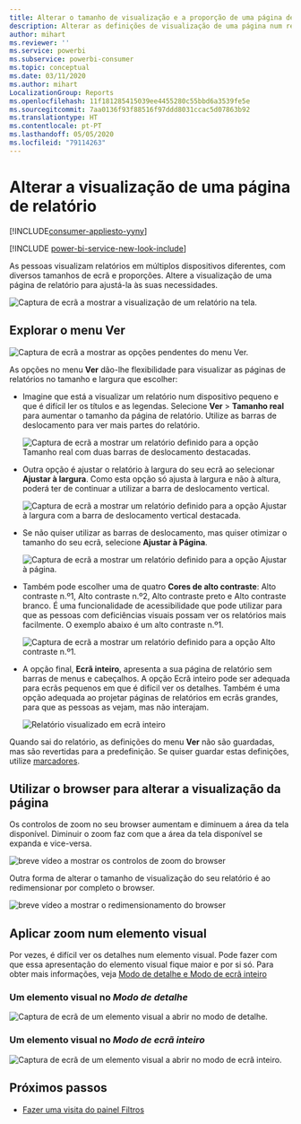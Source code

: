 ```yaml
---
title: Alterar o tamanho de visualização e a proporção de uma página de relatório
description: Alterar as definições de visualização de uma página num relatório do Power BI
author: mihart
ms.reviewer: ''
ms.service: powerbi
ms.subservice: powerbi-consumer
ms.topic: conceptual
ms.date: 03/11/2020
ms.author: mihart
LocalizationGroup: Reports
ms.openlocfilehash: 11f181285415039ee4455280c55bbd6a3539fe5e
ms.sourcegitcommit: 7aa0136f93f88516f97ddd8031ccac5d07863b92
ms.translationtype: HT
ms.contentlocale: pt-PT
ms.lasthandoff: 05/05/2020
ms.locfileid: "79114263"
---
```

# <a name="change-the-display-of-a-report-page"></a>Alterar a visualização de uma página de relatório

[!INCLUDE[consumer-appliesto-yyny](../includes/consumer-appliesto-yyny.md)]

[!INCLUDE [power-bi-service-new-look-include](../includes/power-bi-service-new-look-include.md)]

As pessoas visualizam relatórios em múltiplos dispositivos diferentes, com diversos tamanhos de ecrã e proporções. Altere a visualização de uma página de relatório para ajustá-la às suas necessidades.

![Captura de ecrã a mostrar a visualização de um relatório na tela.](media/end-user-report-view/power-bi-canvas.png)

## <a name="explore-the-view-menu"></a>Explorar o menu Ver

![Captura de ecrã a mostrar as opções pendentes do menu Ver.](media/end-user-report-view/power-bi-viewmenu.png)


As opções no menu **Ver** dão-lhe flexibilidade para visualizar as páginas de relatórios no tamanho e largura que escolher:

- Imagine que está a visualizar um relatório num dispositivo pequeno e que é difícil ler os títulos e as legendas.  Selecione **Ver** > **Tamanho real** para aumentar o tamanho da página de relatório. Utilize as barras de deslocamento para ver mais partes do relatório.

    ![Captura de ecrã a mostrar um relatório definido para a opção Tamanho real com duas barras de deslocamento destacadas.](media/end-user-report-view/power-bi-view-actual.png)

- Outra opção é ajustar o relatório à largura do seu ecrã ao selecionar **Ajustar à largura**. Como esta opção só ajusta à largura e não à altura, poderá ter de continuar a utilizar a barra de deslocamento vertical.

  ![Captura de ecrã a mostrar um relatório definido para a opção Ajustar à largura com a barra de deslocamento vertical destacada.](media/end-user-report-view/power-bi-view-width.png)

- Se não quiser utilizar as barras de deslocamento, mas quiser otimizar o tamanho do seu ecrã, selecione **Ajustar à Página**.

   ![Captura de ecrã a mostrar um relatório definido para a opção Ajustar à página.](media/end-user-report-view/power-bi-view-fit.png)

- Também pode escolher uma de quatro **Cores de alto contraste**: Alto contraste n.º1, Alto contraste n.º2, Alto contraste preto e Alto contraste branco. É uma funcionalidade de acessibilidade que pode utilizar para que as pessoas com deficiências visuais possam ver os relatórios mais facilmente. O exemplo abaixo é um alto contraste n.º1. 

    ![Captura de ecrã a mostrar um relatório definido para a opção Alto contraste n.º1.](media/end-user-report-view/power-bi-contrast1.png)

- A opção final, **Ecrã inteiro**, apresenta a sua página de relatório sem barras de menus e cabeçalhos. A opção Ecrã inteiro pode ser adequada para ecrãs pequenos em que é difícil ver os detalhes.  Também é uma opção adequada ao projetar páginas de relatórios em ecrãs grandes, para que as pessoas as vejam, mas não interajam.  

    ![Relatório visualizado em ecrã inteiro](media/end-user-report-view/power-bi-full-screen.png)

Quando sai do relatório, as definições do menu **Ver** não são guardadas, mas são revertidas para a predefinição. Se quiser guardar estas definições, utilize [marcadores](end-user-bookmarks.md).

## <a name="use-your-browser-to-change-page-display"></a>Utilizar o browser para alterar a visualização da página

Os controlos de zoom no seu browser aumentam e diminuem a área da tela disponível. Diminuir o zoom faz com que a área da tela disponível se expanda e vice-versa. 

![breve vídeo a mostrar os controlos de zoom do browser](media/end-user-report-view/power-bi-zoom.png)

Outra forma de alterar o tamanho de visualização do seu relatório é ao redimensionar por completo o browser. 

![breve vídeo a mostrar o redimensionamento do browser](media/end-user-report-view/power-bi-resize-browser.gif)

## <a name="zoom-in-on-a-visual"></a>Aplicar zoom num elemento visual
Por vezes, é difícil ver os detalhes num elemento visual. Pode fazer com que essa apresentação do elemento visual fique maior e por si só. Para obter mais informações, veja [Modo de detalhe e Modo de ecrã inteiro](end-user-focus.md)

### <a name="a-visual-in-focus-mode"></a>Um elemento visual no *Modo de detalhe*

![Captura de ecrã de um elemento visual a abrir no modo de detalhe.](media/end-user-report-view/power-bi-focus.png)

### <a name="a-visual-in-full-screen-mode"></a>Um elemento visual no *Modo de ecrã inteiro*
![Captura de ecrã de um elemento visual a abrir no modo de ecrã inteiro.](media/end-user-report-view/power-bi-full-screen.png)

## <a name="next-steps"></a>Próximos passos

* [ Fazer uma visita do painel Filtros](end-user-report-filter.md)